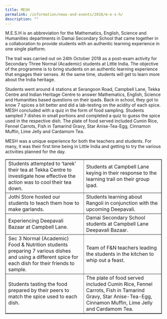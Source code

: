 ```yaml
---
title: MESH
permalink: /information/news-and-events/2018/m-e-s-h/
description: ""
---
```

<p>M.E.S.H is an abbreviation for the Mathematics, English, Science and Humanities departments in Damai Secondary School that came together in a collaboration to provide students with an authentic learning experience in one single platform.</p>
<p>The trail was carried out on 24th October 2018 as a post-exam activity for Secondary Three Normal (Academic) students at Little India. The objective of the programme is to bring students on an authentic learning experience that engages their senses. At the same time, students will get to learn more about the India heritage.</p>
<p>Students went around 4 stations at Serangoon Road, Campbell Lane, Tekka Centre and Indian Heritage Centre to answer Mathematics, English, Science and Humanities based questions on their ipads. Back in school, they got to know 7 spices a bit better and did a lab-testing on the acidity of each spice. MESH concluded with a quiz in the form of food sampling. Students sampled 7 dishes in small portions and completed a quiz to guess the spice used in the respective dish. The plate of food served included Cumin Rice, Fennel Carrots, Fish in Tamarind Gravy, Star Anise-Tea-Egg, Cinnamon Muffin, Lime Jelly and Cardamom Tea.</p>
<p>MESH was a unique experience for both the teachers and students. For many, it was their first time being in Little India and getting to try the various activities planned for the day.</p>
<table style="border-collapse: collapse; width: 100%;" border="1">
<tbody>
<tr>
<td style="width: 50%;">Students attempted to &lsquo;tarek&rsquo; their tea at Tekka Centre to investigate how effective the action was to cool their tea down.</td>
<td style="width: 50%;">Students at Campbell Lane keying in their response to the learning trail on their group ipad.</td>
</tr>
<tr>
<td style="width: 50%;">Jothi Store hosted our students to teach them how to make garlands.</td>
<td style="width: 50%;">Students learning about Rangoli in conjunction with the upcoming Deepavali.</td>
</tr>
<tr>
<td style="width: 50%;">Experiencing Deepavali Bazaar at Campbell Lane.</td>
<td style="width: 50%;">Damai Secondary School students at Campbell Lane Deepavali Bazaar.</td>
</tr>
<tr>
<td style="width: 50%;">Sec 3 Normal (Academic) Food &amp; Nutrition students preparing 7 various dishes and using a different spice for each dish for their friends to sample.</td>
<td style="width: 50%;">Team of F&amp;N teachers leading the students in the kitchen to whip out a feast.</td>
</tr>
<tr>
<td style="width: 50%;">Students tasting the food prepared by their peers to match the spice used to each dish.</td>
<td style="width: 50%;">The plate of food served included Cumin Rice, Fennel Carrots, Fish in Tamarind Gravy, Star Anise-Tea-Egg, Cinnamon Muffin, Lime Jelly and Cardamom Tea.</td>
</tr>
</tbody>
</table>